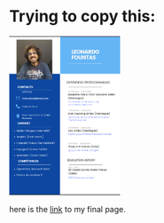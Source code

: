 # Trying to copy this:
<img src="images\screenshot.png" width="200px">

here is the <a href="https://leofountas.github.io/My-CV/">link</a> to my final page.